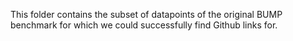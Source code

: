 This folder contains the subset of datapoints of the original BUMP benchmark for which we could successfully find Github links for.
